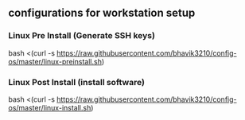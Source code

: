 ## configurations for workstation setup

### Linux Pre Install (Generate SSH keys)

bash <(curl -s https://raw.githubusercontent.com/bhavik3210/config-os/master/linux-preinstall.sh)

### Linux Post Install (install software)

bash <(curl -s https://raw.githubusercontent.com/bhavik3210/config-os/master/linux-install.sh)
